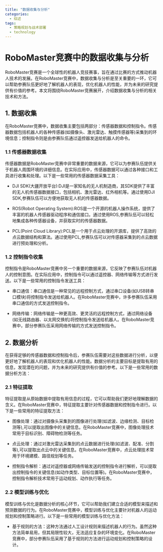 ```yaml
---  
title: "数据收集与分析"  
categories:  
  - 综述  
tags: 
  - 策略规划与战术部署 
  - technology  
---  
```


# RoboMaster竞赛中的数据收集与分析

RoboMaster竞赛是一个全球性的机器人竞技赛事，旨在通过比赛的方式推动机器人技术的发展。在RoboMaster竞赛中，数据收集与分析是至关重要的一环，它可以帮助参赛队伍更好地了解机器人的表现，优化机器人的性能，并为未来的研究提供有价值的参考。本文将围绕RoboMaster竞赛展开，介绍数据收集与分析的相关技术和方法。

## 1. 数据收集

在RoboMaster竞赛中，数据收集主要包括两部分：传感器数据和控制指令。传感器数据包括机器人的各种传感器(如摄像头、激光雷达、触摸传感器等)采集到的环境信息；控制指令则是由参赛队伍通过遥控器发送给机器人的命令。

### 1.1 传感器数据收集

传感器数据是RoboMaster竞赛中非常重要的数据来源，它可以为参赛队伍提供关于机器人周围环境的详细信息。在实际应用中，传感器数据可以通过各种接口和工具进行收集和处理。以下是一些常用的传感器数据采集工具：

- DJI SDK(大疆开放平台):DJI是一家知名的无人机制造商，其SDK提供了丰富的无人机传感器数据接口，包括相机、激光雷达、红外相机等。通过使用DJI SDK,参赛队伍可以方便地获取无人机的传感器数据。

- ROS(Robot Operating System):ROS是一个开源的机器人操作系统，提供了丰富的机器人传感器驱动程序和通信接口。通过使用ROS,参赛队伍可以轻松地集成各种传感器设备，并获取实时的传感器数据。

- PCL(Point Cloud Library):PCL是一个用于点云处理的开源库，提供了高效的点云数据结构和算法。通过使用PCL,参赛队伍可以对传感器采集到的点云数据进行预处理和分析。

### 1.2 控制指令收集

控制指令是RoboMaster竞赛中另一个重要的数据来源，它反映了参赛队伍对机器人的控制意图。在实际应用中，控制指令可以通过遥控器、网络传输等方式进行发送。以下是一些常用的控制指令发送工具：

- 串口通信：串口通信是一种常见的远程控制方式，通过串口设备(如USB转串口模块)将控制指令发送给机器人。在RoboMaster竞赛中，许多参赛队伍采用串口通信的方式发送控制指令。

- 网络传输：网络传输是一种更高效、更灵活的远程控制方式，通过网络设备(如无线路由器、以太网交换机)将控制指令发送给机器人。在RoboMaster竞赛中，部分参赛队伍采用网络传输的方式发送控制指令。

## 2. 数据分析

在获得足够的传感器数据和控制指令后，参赛队伍需要对这些数据进行分析，以便更好地了解机器人的表现和优化机器人的性能。数据分析的主要目标是提取有用的信息，发现潜在的问题，并为未来的研究提供有价值的参考。以下是一些常用的数据分析方法：

### 2.1 特征提取

特征提取是从原始数据中提取有用信息的过程，它可以帮助我们更好地理解数据的含义。在RoboMaster竞赛中，特征提取主要针对传感器数据和控制指令进行。以下是一些常用的特征提取方法：

- 图像处理：通过对摄像头采集到的图像进行处理(如滤波、边缘检测、目标检测等),可以提取出图像中的关键信息。在RoboMaster竞赛中，图像处理技术常用于目标识别、障碍物检测等任务。

- 点云处理：通过对激光雷达采集到的点云数据进行处理(如滤波、配准、分割等),可以提取出点云中的关键信息。在RoboMaster竞赛中，点云处理技术常用于环境建模、路径规划等任务。

- 控制指令解析：通过对遥控器或网络传输发送的控制指令进行解析，可以提取出控制指令的关键信息(如动作类型、目标位置等)。在RoboMaster竞赛中，控制指令解析技术常用于运动规划、动作执行等任务。

### 2.2 模型训练与优化

模型训练与优化是数据分析的核心环节，它可以帮助我们建立合适的模型来描述和预测数据的行为。在RoboMaster竞赛中，模型训练与优化主要针对机器人的运动规划和控制策略进行。以下是一些常用的模型训练与优化方法：

- 基于规则的方法：这种方法通过人工设计规则来描述机器人的行为。虽然这种方法简单易用，但其局限性较大，无法适应复杂的环境变化。在RoboMaster竞赛中，部分参赛队伍采用了基于规则的方法进行运动规划和控制策略的设计。 
